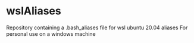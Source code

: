 # wslAliases
Repository containing a .bash_aliases file for wsl ubuntu 20.04 aliases
For personal use on a windows machine
